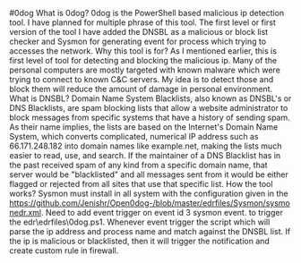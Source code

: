 #0dog
What is 0dog?
0dog is the PowerShell based malicious ip detection tool. I have planned for multiple phrase of this tool. The first level or first version of the tool I have added the DNSBL as a malicious or block list checker and Sysmon for generating event for process which trying to accesses the network.
Why this tool is for?
 As I mentioned earlier, this is first level of tool for detecting and blocking the malicious ip.  Many of the personal computers are mostly targeted with known malware which were trying to connect to known C&C servers.  My idea is to detect those and block them will reduce the amount of damage in personal environment.
What is DNSBL?
Domain Name System Blacklists, also known as DNSBL's or DNS Blacklists, are spam blocking lists that allow a website administrator to block messages from specific systems that have a history of sending spam. As their name implies, the lists are based on the Internet's Domain Name System, which converts complicated, numerical IP address such as 66.171.248.182 into domain names like example.net, making the lists much easier to read, use, and search. If the maintainer of a DNS Blacklist has in the past received spam of any kind from a specific domain name, that server would be "blacklisted" and all messages sent from it would be either flagged or rejected from all sites that use that specific list.
How the tool works?
Sysmon must install in all system with the configuration given in the https://github.com/Jenishr/Open0dog-/blob/master/edrfiles/Sysmon/sysmonedr.xml.
Need to add event trigger on event id 3 sysmon event. to trigger the edr\edrfiles\0dog.ps1.
Whenever event trigger the script which will parse the ip address and process name and match against the DNSBL list. If the ip is malicious or blacklisted, then it will trigger the notification and create custom rule in firewall.
